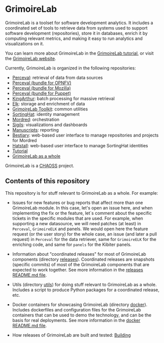 # GrimoireLab

GrimoireLab is a toolset for software development analytics. It includes a coordinated set of tools
to retrieve data from systems used to support software development (repositories), store it in databases,
enrich it by computing relevant metrics, and making it easy to run analytics and visualizations on it.

You can learn more about GrimoireLab in the [GrimoireLab tutorial](https://grimoirelab.gitbooks.io/tutorial),
or visit the [GrimoireLab website](https://grimoirelab.github.io).

Currently, GrimoireLab is organized in the following repositories:

* [Perceval](https://github.com/chaoss/grimoirelab-perceval): retrieval of data from data sources
* [Perceval (bundle for OPNFV)](https://github.com/chaoss/grimoirelab-perceval-opnfv)
* [Perceval (bundle for Mozilla)](https://github.com/chaoss/grimoirelab-perceval-mozilla)
* [Perceval (bundle for Puppet)](https://github.com/chaoss/grimoirelab-perceval-puppet)
* [KingArthur](https://github.com/chaoss/grimoirelab-kingarthur): batch processing for massive retrieval
* [Elk](https://github.com/chaoss/grimoirelab-elk): storage and enrichment of data
* [GrimoireLab Toolkit](https://github.com/chaoss/grimoirelab-toolkit): common utilities
* [SortingHat](https://github.com/chaoss/grimoirelab-sortinghat): identity management
* [Mordred](https://github.com/chaoss/grimoirelab-mordred): orchestration
* [Sigils](https://github.com/chaoss/grimoirelab-sigils): visualizations and dashboards
* [Manuscripts](https://github.com/chaoss/grimoirelab-manuscripts): reporting
* [Bestiary](https://github.com/chaoss/grimoirelab-bestiary): web-based user interface to manage repositories and projects for Mordred
* [Hatstall](https://github.com/chaoss/grimoirelab-hatstall): web-based user interface to manage SortingHat identities
* [Tutorial](https://github.com/chaoss/grimoirelab-tutorial)
* [GrimoireLab as a whole](https://github.com/chaoss/grimoirelab)

GrimoireLab is a [CHAOSS](https://chaoss.community) project.

## Contents of this repository

This repository is for stuff relevant to GrimoireLab as a whole. For example:

* Issues for new features or bug reports that affect more than one GrimoireLab module. In this case, let's open an issue here, and when implementing the fix or the feature, let´s comment about the specific tickets in the specific modules that are used. For example, when supporting a new datasource, we will need patches (at least) in `Perceval`, `GrimoireELK` and panels. We would open here the feature request (or the user story) for the whole case, an issue (and later a pull request) in `Perceval` for the data retriever, same for `GrimoireELK` for the enriching code, and same for `panels` for the Kibiter panels.

* Information about "coordinated releases" for most of GrimoireLab components
(directory [releases](releases)).
Coordinated releases are snapshots (specific commits)
of most of the GrimoireLab components that are expected to work together.
See more information in the [releases README.md file](releases/README.md).

* Utils (directory [utils](utils)) for doing stuff relevant to GrimoireLab
as a whole.
Includes a script to produce Python packages for a coordinated release, etc.

* Docker containers for showcasing GrimoireLab (directory [docker](docker)).
Includes dockerfiles and configuration files for the GrimoireLab containers
that can be used to demo the technology, and can be the basis for real
deployments. See more information in the [docker README.md file](docker/README.md).

* How releases of GrimoireLab are built and tested: [Building](BUILDING.md)